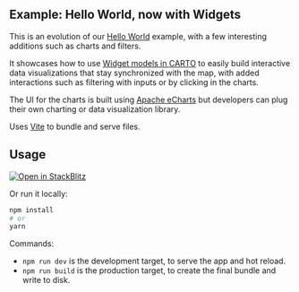 ## Example: Hello World, now with Widgets

This is an evolution of our [Hello World](https://github.com/CartoDB/deck.gl-examples/tree/master/hello-world) example, with a few interesting additions such as charts and filters.

It showcases how to use [Widget models in CARTO](https://todo.com) to easily build interactive data visualizations that stay synchronized with the map, with added interactions such as filtering with inputs or by clicking in the charts.

The UI for the charts is built using [Apache eCharts](https://echarts.apache.org) but developers can plug their own charting or data visualization library.

Uses [Vite](https://vitejs.dev/) to bundle and serve files.

## Usage

[![Open in StackBlitz](https://developer.stackblitz.com/img/open_in_stackblitz.svg)](https://stackblitz.com/github/CartoDB/deck.gl-examples/tree/master/dynamic-tiling-pois?file=index.ts)

Or run it locally:

```bash
npm install
# or
yarn
```

Commands:

- `npm run dev` is the development target, to serve the app and hot reload.
- `npm run build` is the production target, to create the final bundle and write to disk.
